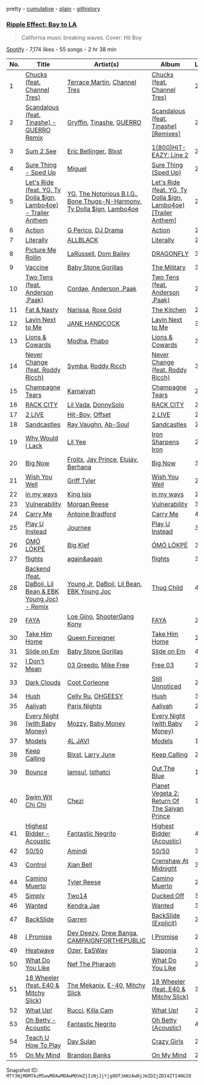 pretty - [cumulative](/playlists/cumulative/37i9dQZF1DX7q1woBjoKv7.md) - [plain](/playlists/plain/37i9dQZF1DX7q1woBjoKv7) - [githistory](https://github.githistory.xyz/mackorone/spotify-playlist-archive/blob/main/playlists/plain/37i9dQZF1DX7q1woBjoKv7)

### [Ripple Effect: Bay to LA ](https://open.spotify.com/playlist/37i9dQZF1DX7q1woBjoKv7)

> California music breaking waves\. Cover: Hit Boy

[Spotify](https://open.spotify.com/user/spotify) - 7,174 likes - 55 songs - 2 hr 38 min

| No. | Title | Artist(s) | Album | Length |
|---|---|---|---|---|
| 1 | [Chucks \(feat\. Channel Tres\)](https://open.spotify.com/track/3VnDDruJDou1AIVjloQBzh) | [Terrace Martin](https://open.spotify.com/artist/7MNEVabc4cs19CbzAFZmXz), [Channel Tres](https://open.spotify.com/artist/4cUkGQyhLFqKHBtL58HYVp) | [Chucks \(feat\. Channel Tres\)](https://open.spotify.com/album/1EI3034vDdMkoMD2NgV9z1) | 2:55 |
| 2 | [Scandalous \(feat\. Tinashe\) \- GUERRO Remix](https://open.spotify.com/track/1wSnGEbGJJ5MtjiFBlYJ9D) | [Gryffin](https://open.spotify.com/artist/2ZRQcIgzPCVaT9XKhXZIzh), [Tinashe](https://open.spotify.com/artist/0NIIxcxNHmOoyBx03SfTCD), [GUERRO](https://open.spotify.com/artist/6zgXDX1gGCrq6U8RXKGn0h) | [Scandalous \(feat\. Tinashe\) \[Remixes\]](https://open.spotify.com/album/0AILrrwUAttkpst8ABOXNK) | 2:44 |
| 3 | [Sum 2 See](https://open.spotify.com/track/2nLjAYDLBip0W3HbCOiS7Z) | [Eric Bellinger](https://open.spotify.com/artist/7ibAWtDtmEfaVhc1FJ3Vl9), [Blxst](https://open.spotify.com/artist/4qXC0i02bSFstECuXP2ZpL) | [1\(800\)HIT\-EAZY: Line 2](https://open.spotify.com/album/6KIxdiACBAewmOLM1YBPYJ) | 2:48 |
| 4 | [Sure Thing \- Sped Up](https://open.spotify.com/track/559SdaPI7mqy9IQiscuaMj) | [Miguel](https://open.spotify.com/artist/360IAlyVv4PCEVjgyMZrxK) | [Sure Thing \(Sped Up\)](https://open.spotify.com/album/0IrjdFRneYtHj0CwmAphDT) | 2:30 |
| 5 | [Let's Ride \(feat\. YG, Ty Dolla $ign, Lambo4oe\) \- Trailer Anthem](https://open.spotify.com/track/3m1jxAm00zLilZWhLvux8V) | [YG](https://open.spotify.com/artist/0A0FS04o6zMoto8OKPsDwY), [The Notorious B.I.G.](https://open.spotify.com/artist/5me0Irg2ANcsgc93uaYrpb), [Bone Thugs\-N\-Harmony](https://open.spotify.com/artist/5spEJXLwD1sKUdC2bnOHPg), [Ty Dolla $ign](https://open.spotify.com/artist/7c0XG5cIJTrrAgEC3ULPiq), [Lambo4oe](https://open.spotify.com/artist/4UrIphY7uGLwD0rRd6NIi9) | [Let's Ride \(feat\. YG, Ty Dolla $ign, Lambo4oe\) \[Trailer Anthem\]](https://open.spotify.com/album/53g3xtUBbikG4XQJ0VKPBk) | 2:27 |
| 6 | [Action](https://open.spotify.com/track/2Ed3C4ZFO2SK8A4mnJSdMQ) | [G Perico](https://open.spotify.com/artist/4Q2hTDZYFCohf17D5GvkIb), [DJ Drama](https://open.spotify.com/artist/5oNgAs7j5XcBMzWv3HAnHG) | [Action](https://open.spotify.com/album/6rF7J2uPfRwVlpwxsG7OLc) | 2:27 |
| 7 | [Literally](https://open.spotify.com/track/6KN9nYlr3TIH8irQ1YeOHX) | [ALLBLACK](https://open.spotify.com/artist/1cutd8e41XvxXnFPOFIxMD) | [Literally](https://open.spotify.com/album/2MXsvYKcikEkWl8QkdGV1I) | 2:26 |
| 8 | [Picture Me Rollin](https://open.spotify.com/track/7zl027fbbje7N7cEWqL77c) | [LaRussell](https://open.spotify.com/artist/5PRPy7MZZhkM5CIVJvTAKM), [Dom Bailey](https://open.spotify.com/artist/1cXct7vdvThSDXNH0geMia) | [DRAGONFLY](https://open.spotify.com/album/2yYtTOhorG2RWykAiaZgPP) | 3:30 |
| 9 | [Vaccine](https://open.spotify.com/track/2LVrrCBzf5EBQxZPpFnxIw) | [Baby Stone Gorillas](https://open.spotify.com/artist/0jAP1TzUaPmRmcB5j1FMs3) | [The Military](https://open.spotify.com/album/0moLVF5RdK9o2PGKxjhiZ0) | 3:16 |
| 10 | [Two Tens \(feat\. Anderson .Paak\)](https://open.spotify.com/track/6clDsO8HwhHEgJDDp88VdL) | [Cordae](https://open.spotify.com/artist/0huGjMyP507tBCARyzSkrv), [Anderson .Paak](https://open.spotify.com/artist/3jK9MiCrA42lLAdMGUZpwa) | [Two Tens \(feat\. Anderson .Paak\)](https://open.spotify.com/album/32iVvfIYkmugGRxcTlzYjr) | 2:32 |
| 11 | [Fat & Nasty](https://open.spotify.com/track/21wawMwT81VUWkvgJ7LNnS) | [Narissa](https://open.spotify.com/artist/5bOCbA2WfZgcFQyT64V76q), [Rose Gold](https://open.spotify.com/artist/5ZvCpVAckM5gWTM5HYgSFb) | [The Kitchen](https://open.spotify.com/album/0wFYtRFNA84IfIHSoXQMEO) | 2:54 |
| 12 | [Layin Next to Me](https://open.spotify.com/track/11BHnIy9pbdihg8PeqiCgt) | [JANE HANDCOCK](https://open.spotify.com/artist/2wgW0CiQRwbWlkT6nM8suD) | [Layin Next to Me](https://open.spotify.com/album/1jhFza8pUS6acLiZXNYdJx) | 3:37 |
| 13 | [Lions & Cowards](https://open.spotify.com/track/1cC2yM0BbDKlKCjQneWHg7) | [Modha](https://open.spotify.com/artist/123kR1ynWcuuQC9hc2pglK), [Phabo](https://open.spotify.com/artist/5FdZDr2bMbEcnsEKRgO3rn) | [Lions & Cowards](https://open.spotify.com/album/68GvB7vE1ylJ56WIyAhNe3) | 3:17 |
| 14 | [Never Change \(feat\. Roddy Ricch\)](https://open.spotify.com/track/0wpWOmB9Z2LBqmM2dtlqtQ) | [Symba](https://open.spotify.com/artist/06S3fr7xEES7e3QPXhu3ay), [Roddy Ricch](https://open.spotify.com/artist/757aE44tKEUQEqRuT6GnEB) | [Never Change \(feat\. Roddy Ricch\)](https://open.spotify.com/album/0WZsGW0OUryoVQ4LnPtAJY) | 3:41 |
| 15 | [Champagne Tears](https://open.spotify.com/track/68KMtOaV3uxUc639uTCoSw) | [Kamaiyah](https://open.spotify.com/artist/3XVpDdKav6C6zwlDXPhMEO) | [Champagne Tears](https://open.spotify.com/album/0KljOvQxT7RwZqJ8TdM9Py) | 2:12 |
| 16 | [RACK CITY](https://open.spotify.com/track/1PRLHyaN0XmTiXhBI6Tol2) | [Lil Vada](https://open.spotify.com/artist/61HlkUsczjBP7IODEMFtrB), [DonnySolo](https://open.spotify.com/artist/2cKC5HJgCIXZFkZwKHORG0) | [RACK CITY](https://open.spotify.com/album/6crFEKkp5bYJNEjDrqoG1w) | 2:09 |
| 17 | [2 LIVE](https://open.spotify.com/track/1pbSwjVmaoVgHIU2bQeuxI) | [Hit\-Boy](https://open.spotify.com/artist/6q3p11nP1p80Ey6LrOOSed), [Offset](https://open.spotify.com/artist/4DdkRBBYG6Yk9Ka8tdJ9BW) | [2 LIVE](https://open.spotify.com/album/67xulMesSVTsFmOwpO4gaw) | 2:29 |
| 18 | [Sandcastles](https://open.spotify.com/track/4Pbygk2v96q46GcpkFXsPy) | [Ray Vaughn](https://open.spotify.com/artist/4yYYCSCDUTypErQMZv5iSg), [Ab\-Soul](https://open.spotify.com/artist/0g9vAlRPK9Gt3FKCekk4TW) | [Sandcastles](https://open.spotify.com/album/3HL4Ly3lvYntdBZIfdvuPK) | 2:50 |
| 19 | [Why Would I Lack](https://open.spotify.com/track/38RCKi0MTcH3PyTirZlmM3) | [Lil Yee](https://open.spotify.com/artist/19lRQBKp4lxRDaxoKVUE9i) | [Iron Sharpens Iron](https://open.spotify.com/album/3tuvyFRlRR2UNwTpyLVrqD) | 2:25 |
| 20 | [Big Now](https://open.spotify.com/track/7xJF7LHMOLYWEs7XpbgVs4) | [Froitx](https://open.spotify.com/artist/6ZjLTNp1kUiHP7f03M3YJM), [Jay Prince](https://open.spotify.com/artist/2TLYSzGyVYkxAgYSCqUnQj), [Elujay](https://open.spotify.com/artist/1CgbNAF3Stnz1Tpipu3xdO), [Berhana](https://open.spotify.com/artist/0WjtdWS6su0f3jrW9aqEHl) | [Big Now](https://open.spotify.com/album/5Pxhoyz7c6s9CCkleviivN) | 3:30 |
| 21 | [Wish You Well](https://open.spotify.com/track/7g5ivwh0NJr11z5VI1v5vd) | [Griff Tyler](https://open.spotify.com/artist/6haDJLArD4GA9AF3YM2EVS) | [Wish You Well](https://open.spotify.com/album/5scQzg0cR5crXVhjD80UIj) | 2:36 |
| 22 | [in my ways](https://open.spotify.com/track/5RpIFvmg1HYGF7VKLCQdSZ) | [King Isis](https://open.spotify.com/artist/7jz1wM1NdiskFWrlosZhVw) | [in my ways](https://open.spotify.com/album/4jHrhCm1rbkI6xNMTCkFMU) | 2:23 |
| 23 | [Vulnerability](https://open.spotify.com/track/3WwW7zKRCxXnhjC5owiul4) | [Morgan Reese](https://open.spotify.com/artist/4Ro2elWptpQoQOLV1F2JoR) | [Vulnerability](https://open.spotify.com/album/0m8OxRSliGA2c4jTlaij7u) | 3:39 |
| 24 | [Carry Me](https://open.spotify.com/track/7IqDaao5dzKti65KBtADPz) | [Antoine Bradford](https://open.spotify.com/artist/1FYE37rOHOrxO1lHAQUkCl) | [Carry Me](https://open.spotify.com/album/7ngJc0ffFIDazq4FOcr8PH) | 4:04 |
| 25 | [Play U Instead](https://open.spotify.com/track/4hOKOZm5Egd778uamaORZQ) | [Journee](https://open.spotify.com/artist/3tr38dT5o6Kk5WO5OtmPoa) | [Play U Instead](https://open.spotify.com/album/0HLt3vSn5btLK2c8WO11lx) | 3:21 |
| 26 | [ÓMÓ LÓKPÉ](https://open.spotify.com/track/051iM0ZxuWhRgzkXt7B7sj) | [Big Klef](https://open.spotify.com/artist/4VZljMVEAhstVDTphJx2nT) | [ÓMÓ LÓKPÉ](https://open.spotify.com/album/1yfRFqVUn435nHQHV6JZuN) | 3:27 |
| 27 | [flights](https://open.spotify.com/track/5FN3x2dq7ErI2hgSmNy34m) | [again&again](https://open.spotify.com/artist/3CIq9N0VQGWfBpCAMzMZZN) | [flights](https://open.spotify.com/album/3aGVPLwwywsTYZG1Bc9MyW) | 3:03 |
| 28 | [Backend \(feat\. DaBoii, Lil Bean & EBK Young Joc\) \- Remix](https://open.spotify.com/track/5CGy9XNtXpOdgVFswCj0Oz) | [Young Jr](https://open.spotify.com/artist/4UML9DAjkAlaVpOKfbY3pO), [DaBoii](https://open.spotify.com/artist/1R4jDezcLcFxrJ9PHNrbG0), [Lil Bean](https://open.spotify.com/artist/3OrXU7Z906hHdbG5fTQ6Ef), [EBK Young Joc](https://open.spotify.com/artist/4lPU30QB53QTUVhkjcb0WS) | [Thug Child](https://open.spotify.com/album/7I2uKSEAOYyIoMJ3ggPQRB) | 4:41 |
| 29 | [FAYA](https://open.spotify.com/track/74ey49OEK5wSfnam9l1H3s) | [Loe Gino](https://open.spotify.com/artist/2s9splAzg9uXs5MEikcwCk), [ShooterGang Kony](https://open.spotify.com/artist/0dT2U2jUx6OmKlyeQOH8AK) | [FAYA](https://open.spotify.com/album/7deTPKRC3Z4BCVt3VQQbGF) | 2:05 |
| 30 | [Take Him Home](https://open.spotify.com/track/6jWH18pNohBSSlAfXzrT7p) | [Queen Foreigner](https://open.spotify.com/artist/1UEEbEDiKQHt7IALvdHn18) | [Take Him Home](https://open.spotify.com/album/0yAnv9OXblVsXzI7X99Mtt) | 2:56 |
| 31 | [Slide on Em](https://open.spotify.com/track/6GVsHIiHLDscRRS8d9T2Ya) | [Baby Stone Gorillas](https://open.spotify.com/artist/0jAP1TzUaPmRmcB5j1FMs3) | [Slide on Em](https://open.spotify.com/album/1yI7bavq7KIEJbZRRsAadg) | 4:10 |
| 32 | [I Don't Mean](https://open.spotify.com/track/1M25T7ROXQUulWjvzRgCB1) | [03 Greedo](https://open.spotify.com/artist/0FtsMKmZEq8fBWqdSOWtqp), [Mike Free](https://open.spotify.com/artist/6iEOdI9RcimOiNzbfhhuTO) | [Free 03](https://open.spotify.com/album/2UfVYQnUerGa6XhbJYlaWS) | 2:09 |
| 33 | [Dark Clouds](https://open.spotify.com/track/07MPIaBQEOQsSiqAt9BOz7) | [Coot Corleone](https://open.spotify.com/artist/1Vh6MAxEaUJusA1hwzrLhm) | [Still Unnoticed](https://open.spotify.com/album/5LSzc3hQMf9ojTFhHrNnF2) | 2:03 |
| 34 | [Hush](https://open.spotify.com/track/4cbux0KIGbkkmuPVw5OXKL) | [Celly Ru](https://open.spotify.com/artist/3MeyqB6fA2aj1NZq6ztjRk), [OHGEESY](https://open.spotify.com/artist/3ppQEG71r7jVpI8RudzycF) | [Hush](https://open.spotify.com/album/7dUpXaUjELHHTuoi2l3qHF) | 3:00 |
| 35 | [Aaliyah](https://open.spotify.com/track/2r6Iu2bWLGCTvqi0hZLquj) | [Paris Nights](https://open.spotify.com/artist/2t3WTXscRe9jd3Noj7Hk9E) | [Aaliyah](https://open.spotify.com/album/7mDffqnhsU4QveEnAfdtVb) | 2:11 |
| 36 | [Every Night \(with Baby Money\)](https://open.spotify.com/track/7q1pTqYaDoDiRVIoejwaI9) | [Mozzy](https://open.spotify.com/artist/4AA474G2hRfrHyGrfyDseO), [Baby Money](https://open.spotify.com/artist/1AMm82jgWgkDpczxW5DMjn) | [Every Night \(with Baby Money\)](https://open.spotify.com/album/5hg0NN87i3dGPpVQFOoN9f) | 2:10 |
| 37 | [Models](https://open.spotify.com/track/2JsEgOHKxDPNyybV0roWYn) | [4L JAVI](https://open.spotify.com/artist/6G4OzVMmNRMt8q6aPTKV3a) | [Models](https://open.spotify.com/album/4nxEkS0v7QqboJ3to45x0B) | 1:44 |
| 38 | [Keep Calling](https://open.spotify.com/track/44p5ZWDBSppOoABrxoH5jU) | [Blxst](https://open.spotify.com/artist/4qXC0i02bSFstECuXP2ZpL), [Larry June](https://open.spotify.com/artist/1grN0519h2zYqpRtYbDZAl) | [Keep Calling](https://open.spotify.com/album/64fH0Mdf8BZGAw3ijFJTLs) | 2:36 |
| 39 | [Bounce](https://open.spotify.com/track/3BKjOhixJtBAtvdS9L5Da5) | [Iamsu!](https://open.spotify.com/artist/2ZavqCJe7uqkRpISes0NFi), [Isthatcj](https://open.spotify.com/artist/1TMe6xskMEKY49EllPvA2x) | [Out The Blue](https://open.spotify.com/album/3s5WLnRl4wMjJELKRJijbf) | 1:50 |
| 40 | [Swim Wit Chi Chi](https://open.spotify.com/track/5ciDsDP22AXTfVGLT15mSB) | [Chezi](https://open.spotify.com/artist/4U0q29lUQPXPqJz5KPbIDg) | [Planet Vegeta 2: Return Of The Saiyan Prince](https://open.spotify.com/album/7GPGOgmZKgCJ0Kk2GeKIJu) | 1:16 |
| 41 | [Highest Bidder \- Acoustic](https://open.spotify.com/track/1h5ohHc3D1kqp4keFCNfR0) | [Fantastic Negrito](https://open.spotify.com/artist/5QXLMdpKeByOo5ypH9gT13) | [Highest Bidder \(Acoustic\)](https://open.spotify.com/album/7FB08bB5nHUdT6yvxyrXTo) | 4:28 |
| 42 | [50/50](https://open.spotify.com/track/0tEtaU2hWPVnqU9FkCs6bu) | [Amindi](https://open.spotify.com/artist/1xQIR56DxgWYZPUvOLRIua) | [50/50](https://open.spotify.com/album/5w5NsFzVYvg2inlvZpuvYt) | 3:28 |
| 43 | [Control](https://open.spotify.com/track/4PnmUEYAiqrPpzYivu0Osg) | [Xian Bell](https://open.spotify.com/artist/1DD9ttmrDTrddo8JOqqS6z) | [Crenshaw At Midnight](https://open.spotify.com/album/7aILDOno9t78bjXmXPW9p5) | 3:15 |
| 44 | [Camino Muerto](https://open.spotify.com/track/1gbtp4o1syAv0oAsEOvG3f) | [Tyler Reese](https://open.spotify.com/artist/1NVgeY7C8IHk6TqMv5UGIH) | [Camino Muerto](https://open.spotify.com/album/3ALD9uPVzMwvm2LdaJtg75) | 2:58 |
| 45 | [Simply](https://open.spotify.com/track/7eA7v9SytuyzRaJMPtHFwj) | [Two14](https://open.spotify.com/artist/1rGFvtRZhfJeuZeAXl2oDV) | [Ducked Off](https://open.spotify.com/album/0YoNa7L1IW6XihnRETr9k7) | 3:09 |
| 46 | [Wanted](https://open.spotify.com/track/2BwXUgM4qysMrsJXBxD1ru) | [Kendra Jae](https://open.spotify.com/artist/1KcnqRVBBJ2FUZMQUn3k5P) | [Wanted](https://open.spotify.com/album/0L4ia01RGHoUANLSvQfvjP) | 3:00 |
| 47 | [BackSlide](https://open.spotify.com/track/3BDGr333QZ1wSPBJ424s1t) | [Garren](https://open.spotify.com/artist/0963LEoOeEvJqPRYH9eG7X) | [BackSlide \(Explicit\)](https://open.spotify.com/album/6AvTIMXjo7OmIhXP4Ybl2I) | 2:44 |
| 48 | [I Promise](https://open.spotify.com/track/70TbJwDN54peIxcMkyIXVE) | [Dev Deezy](https://open.spotify.com/artist/4106C9xyWlg6AnWL5bMZnH), [Drew Banga](https://open.spotify.com/artist/1tvDYSO4RO7bB6ClBiGCSn), [CAMPAIGNFORTHEPUBLIC](https://open.spotify.com/artist/7tRLhqoqu70xyiZ29ne5SV) | [I Promise](https://open.spotify.com/album/7JZ12VIkrTPcGSX73YVbNU) | 2:56 |
| 49 | [Heatwave](https://open.spotify.com/track/2SGGSG0DcbTzgZNfTOFTUT) | [Ozer](https://open.spotify.com/artist/3J0qyBq8miao9sTXOlAkWp), [EaSWay](https://open.spotify.com/artist/2KwElG45pWw0wew3dXKYq5) | [Slaponia](https://open.spotify.com/album/6WlLdzv0ppNAmSA3Rjhp1a) | 2:54 |
| 50 | [What Do You Like](https://open.spotify.com/track/6vMJ24vzQb6AqhW7FRHOnG) | [Nef The Pharaoh](https://open.spotify.com/artist/3DiSC0nSNNWpPy5ZK3mcrz) | [What Do You Like](https://open.spotify.com/album/1f8RgIlf2rV90Uc3kbcWv3) | 2:45 |
| 51 | [18 Wheeler \(feat\. E40 & Mitchy Slick\)](https://open.spotify.com/track/2jEoIHs66FW92R14kT9qVR) | [The Mekanix](https://open.spotify.com/artist/0sJOeCMBvIDiHJ9Ct5h7IF), [E\-40](https://open.spotify.com/artist/3crnzLy8R4lVwaigKEOz7V), [Mitchy Slick](https://open.spotify.com/artist/3uhJHJFmFtFloOhRCDocit) | [18 Wheeler \(feat\. E40 & Mitchy Slick\)](https://open.spotify.com/album/1J6T6ycRq91IZHdLUiqDCB) | 3:09 |
| 52 | [What Up!](https://open.spotify.com/track/58oFQuic7WD9MOdO0FVimA) | [Rucci](https://open.spotify.com/artist/7q836WTO8OHUS85E2RyxxA), [Killa Cam](https://open.spotify.com/artist/4pr3PuSCMEUzZSTPvxJqt7) | [What Up!](https://open.spotify.com/album/0YnNXJCQHv7J7n7eFI6E3T) | 2:46 |
| 53 | [Oh Betty \- Acoustic](https://open.spotify.com/track/1C4ayOcgsNOZY22ILwQUOs) | [Fantastic Negrito](https://open.spotify.com/artist/5QXLMdpKeByOo5ypH9gT13) | [Oh Betty \(Acoustic\)](https://open.spotify.com/album/32AiTELx9KA7FUhXIq4Ibr) | 4:06 |
| 54 | [Teach U How To Play](https://open.spotify.com/track/3NcM8zwMjuqf40P21jUiaC) | [Day Sulan](https://open.spotify.com/artist/5wrJuArO5sOmhl2QJ1Z0sk) | [Crazy Girls](https://open.spotify.com/album/4v2qjXfnaXaqzjeAgG2ArU) | 2:14 |
| 55 | [On My Mind](https://open.spotify.com/track/612bHAeXlTSMFBZ9RLgM5d) | [Brandon Banks](https://open.spotify.com/artist/66eJQM6S5JsDe0CdUXnwST) | [On My Mind](https://open.spotify.com/album/70EgfYEW6QNbcSZFKDpKDo) | 2:31 |

Snapshot ID: `MTY3NjM0MTAzMSwwMDAwMDAwMDVmZjIzNjJjYjg0OTJmNzAwNjJmZDZjZDI4ZTI4NGI0`
